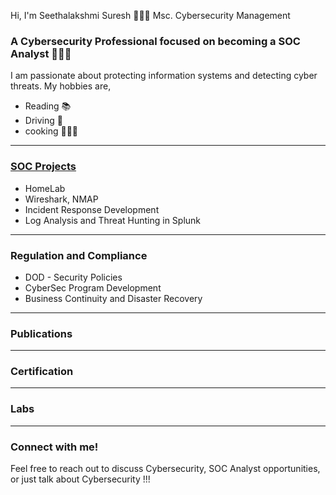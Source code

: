Hi, I'm Seethalakshmi Suresh 🙋🏻‍♀️ Msc. Cybersecurity Management <br/> 

 
### A Cybersecurity Professional focused on becoming a SOC Analyst  👩🏻‍💻
I am passionate about protecting information systems and detecting cyber threats.  My hobbies are, 
- Reading 📚
- Driving 🚗
- cooking 👩🏻‍🍳
  

---
### [SOC Projects](https://github.com/CyberGirl-SS/CyberGirl-SS/tree/main/SOC_Projects)
- HomeLab
- Wireshark, NMAP
- Incident Response Development
- Log Analysis and Threat Hunting in Splunk
---
### Regulation and Compliance
- DOD - Security Policies
- CyberSec Program Development
- Business Continuity and Disaster Recovery
---
### Publications
---
### Certification
---
### Labs
---

### Connect with me!  
Feel free to reach out to discuss Cybersecurity, SOC Analyst opportunities, or just talk about Cybersecurity !!!  


